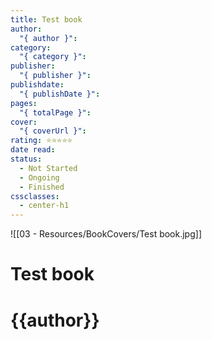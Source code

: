 ```yaml
---
title: Test book
author:
  "{ author }": 
category:
  "{ category }": 
publisher:
  "{ publisher }": 
publishdate:
  "{ publishDate }": 
pages:
  "{ totalPage }": 
cover:
  "{ coverUrl }": 
rating: ⭐⭐⭐⭐⭐
date read: 
status:
  - Not Started
  - Ongoing
  - Finished
cssclasses:
  - center-h1
---
```

![[03 - Resources/BookCovers/Test book.jpg]]
# Test book
# {{author}}